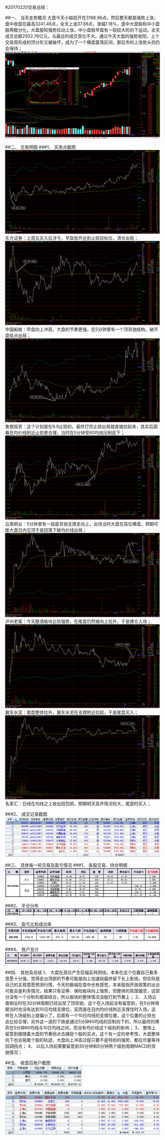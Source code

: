 ﻿#20170220交易总结： 

##一、	当天走势概况
大盘今天小幅低开在3198.96点，然后整天都是强势上涨，盘中收盘在最高3241.46点，全天上涨37.88点，涨幅1.18%，盘中大盘股和中小盘股两极分化，大盘股较强势拉动上涨，中小盘股早盘有一段较大的向下运动。全天成交总额2502.76亿元，与最近的成交变化不大。通过今天大盘的强势收阳，上个交易周形成的顶分形又被破坏，成为了一个横盘震荡区间，那后市的上涨势头则仍会保持；
![](20170220.A.dp.png)

##二、	交易明细
###1、	买卖点截图
![](20170220.B.1.png)
东方证券：上周五买入后浮亏，早盘低开达到止损目标位，清仓出局；
![](20170220.B.2.png)
中国船舶：早盘向上冲高，大盘的节奏更强，在5分钟里有一个顶背驰结构，破开盘低点出局；
![](20170220.B.3.png) 
鲁银投资：这个计划是在9.9止损的，最终打完止损出局就直接拉起来，其实后面看在均价线附近止损更合理，当时在5分钟受60均线压制走下；
![](20170220.B.4.png) 
云南铜业：5分钟里有一段底背驰支撑走向上，出场当时大盘在高位横盘，预期可能大盘日内见顶于是回落下破均价线出局；
![](20170220.B.5.png) 
泸州老窖：今天酿酒板块比较强势，在尾盘仍然被向上拉升，于是建仓入场；
![](20170220.B.6.png) 
冀东水泥：尾盘整体拉升，冀东水泥在支撑附近拉起，于是尾盘买入；
![](20170220.B.7.png) 
名家汇：日线在均线之上收出阳包阴，预期明天高开情况较大，尾盘时买入；



###2、	成交记录截图
![](20170220.C1.cj.png)


##三、	具体每一轮交易及盈亏情况
###1、	各股交易、持仓明细
![](20170220.C2.cc.png) 

###2、	平仓分布
![](20170220.C3.pc.png)

###3、	盈亏比和成功率
![](20170220.C4.cgl.png) 

###4、	账户总计
![](20170220.C5.zj.png)


##四、	其他及总结
1、	大盘在高位产生巨幅反转阴线，本来在这个位置自己看多意愿十分强，觉得走出顶部的节奏可能是向上加速段最终留下长上影线，但实际是自己的主观意愿预测行情，今天的极端在盘中也有感觉，本来股指开放政策的出台可能会是利多情况，结果只有证券、保险板块向上强势，但整体的氛围偏空，这部分没有一个分析的框架结合，所以板块的整体情况没能打到节奏上；
2、	入场云南铜业时在30分钟周期已经出现了顶背驰，这个在入场前没有留意到，在5分钟周期当时也没有达到10日均线支撑位，反而是在日内均价线附近支撑住时入场，这样在入场级别上就偏小了，后面有一个10日均线的支撑位置，这个位置的止损也会比较合理，另外这一波的下跌是通过5分钟60均线的压制向下的，所以最终的博弈在5分钟60均线与10日均线之间，而没有均价线这个级别的影响；
3、	整体上留意到跟随着大盘的节奏拐点去捕捉个股的买点，这个有一定的参考性，大盘整体向下也会拖累个股的轨迹，大盘向上冲高过程只要不是特别的强势，都应尽量等待回调拐点；
4、	以后入场前需要留意到30分钟和5分钟两个级别周期MACD的背驰情况；


 

##五、	收盘后账户截图
![](20170220.C6.zh.png)